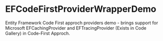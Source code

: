 EFCodeFirstProviderWrapperDemo
==============================

Entity Framework Code First approch providers demo - brings support for Microsoft EFCachingProvider and EFTracingProvider (Exists in Code Gallery) in Code-First Approch.